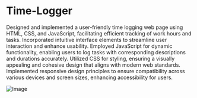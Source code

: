 # Time-Logger


Designed and implemented a user-friendly time logging web page using HTML, CSS, and JavaScript, facilitating efficient tracking of work hours and tasks. Incorporated intuitive interface elements to streamline user interaction and enhance usability. Employed JavaScript for dynamic functionality, enabling users to log tasks with corresponding descriptions and durations accurately. Utilized CSS for styling, ensuring a visually appealing and cohesive design that aligns with modern web standards. Implemented responsive design principles to ensure compatibility across various devices and screen sizes, enhancing accessibility for users.

![Image](https://github.com/saradhasarah12/Time-Logger/assets/117516288/f085dffa-c5d5-483f-b3c2-65fe37c2d9fe)
